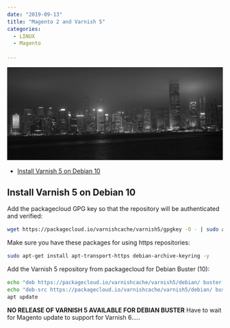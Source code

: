 ```yaml
---
date: "2019-09-13"
title: "Magento 2 and Varnish 5"
categories:
  - LINUX
  - Magento

---
```


![Victoria Harbour, Hongkong](./photo-kt456d_645dhfh6dgjkhg4_d.jpg)

<!-- TOC -->

- [Install Varnish 5 on Debian 10](#install-varnish-5-on-debian-10)

<!-- /TOC -->


## Install Varnish 5 on Debian 10

Add the packagecloud GPG key so that the repository will be authenticated and verified:


```bash
wget https://packagecloud.io/varnishcache/varnish5/gpgkey -O - | sudo apt-key add -
```


Make sure you have these packages for using https repositories:


```bash
sudo apt-get install apt-transport-https debian-archive-keyring -y
```


Add the Varnish 5 repository from packagecloud for Debian Buster (10):


```bash
echo "deb https://packagecloud.io/varnishcache/varnish5/debian/ buster main" | sudo tee -a /etc/apt/sources.list.d/varnishcache_varnish5.list
echo "deb-src https://packagecloud.io/varnishcache/varnish5/debian/ buster main" | sudo tee -a /etc/apt/sources.list.d/varnishcache_varnish5.list
apt update
```

__NO RELEASE OF VARNISH 5 AVAILABLE FOR DEBIAN BUSTER__ Have to wait for Magento update to support for Varnish 6.....